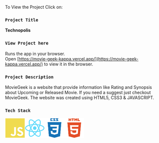 
To View the Project Click on:

### `Project Title`
<b>Technopolis</b>

### `View Project here`

Runs the app in your browser.<br />
Open [https://movie-geek-kappa.vercel.app/](https://movie-geek-kappa.vercel.app/) to view it in the browser.


 ### `Project Description`
MovieGeek is a website that provide information like Rating and Synopsis about Upcoming or Released Movie. If you need a suggest just checkout MovieGeek.
The website was created using HTML5, CSS3 & JAVASCRIPT.

### `Tech Stack`
<div align="left">
  <div style="display: flex; align-items: flex-start;"><img src="https://github.com/devicons/devicon/blob/master/icons/javascript/javascript-plain.svg" alt="icon" width="65" height="65" /><img src="https://github.com/devicons/devicon/blob/master/icons/react/react-original.svg" alt="icon" width="65" height="65" /><img src="https://github.com/devicons/devicon/blob/master/icons/css3/css3-plain-wordmark.svg" alt="icon" width="65" height="65" /><img src="https://github.com/devicons/devicon/blob/master/icons/html5/html5-plain-wordmark.svg" alt="html5" width="65" height="65" /></div>
</div>
